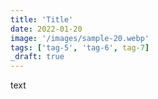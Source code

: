 ```yaml
---
title: 'Title'
date: 2022-01-20
image: '/images/sample-20.webp'
tags: ['tag-5', 'tag-6', tag-7]
_draft: true
---
```


text
